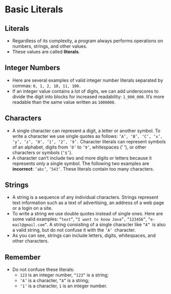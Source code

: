 # Basic Literals
## Literals
* Regardless of its complexity, a program always performs operations on numbers, strings, and other values. 
* These values are called **literals**. 

## Integer Numbers
* Here are several examples of valid integer number literals separated by commas: `0, 1, 2, 10, 11, 100.`
* If an integer value contains a lot of digits, we can add underscores to divide the digit into blocks for increased readability: `1_000_000`. It’s more readable than the same value written as `1000000`.

## Characters
* A single character can represent a digit, a letter or another symbol. To write a character we use single quotes as follows: `’A’, ‘B’, ‘C’, ‘x’, ‘y’, ‘z’, ‘0’, ‘1’, ‘2’, ‘9’.` Character literals can represent symbols of an alphabet, digits from `’0’` to `’9’`, whitespaces (‘ ‘), or other characters or symbols (`’$’`).
* A character can’t include two and more digits or letters because it represents only a single symbol. The following two examples are **incorrect**: `’abc’`, `’543’`. These literals contain too many characters.

## Strings
* A string is a sequence of any individual characters. Strings represent text information such as a text of advertising, an address of a web page or a login on a site.
* To write a string we use double quotes instead of single ones. Here are some valid examples: `“text”`, `“I want to know Java”,` `“123456”`, `“e-mail@gmail.com”`. A string consisting of a single character like `“A” `is also a valid string, but do not confuse it with the `’A’ `character.
* As you can see, strings can include letters, digits, whitespaces, and other characters.

## Remember
* Do not confuse these literals:
	* `123` is an integer number, `“123”` is a string;
	* `‘A’` is a character, `“A”` is a string;
	*  `‘1’` is a character, `1` is an integer number.